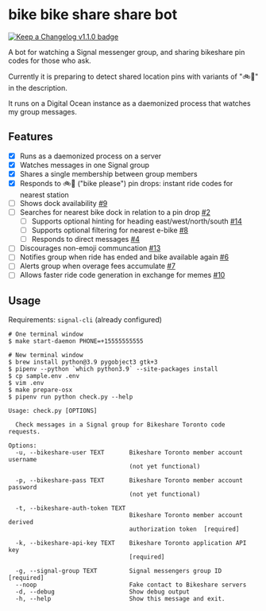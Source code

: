 # bike bike share share bot

[![Keep a Changelog v1.1.0 badge][changelog-badge]][changelog]

A bot for watching a Signal messenger group, and sharing bikeshare pin codes for those who ask.

Currently it is preparing to detect shared location pins with variants of ":bike::pray:" in the description.

It runs on a Digital Ocean instance as a daemonized process that watches my group messages.

## Features

- [x] Runs as a daemonized process on a server
- [x] Watches messages in one Signal group
- [x] Shares a single membership between group members
- [x] Responds to :bike::pray: ("bike please") pin drops: instant ride codes for nearest station
- [ ] Shows dock availability [#9][]
- [ ] Searches for nearest bike dock in relation to a pin drop [#2][]
  - [ ] Supports optional hinting for heading east/west/north/south [#14][]
  - [ ] Supports optional filtering for nearest e-bike [#8][]
  - [ ] Responds to direct messages [#4][]
- [ ] Discourages non-emoji communcation [#13][]
- [ ] Notifies group when ride has ended and bike available again [#6][]
- [ ] Alerts group when overage fees accumulate [#7][]
- [ ] Allows faster ride code generation in exchange for memes [#10][]

<!-- Links -->
   [#9]: https://github.com/patcon/bikebikeshareshare-bot/issues/9
   [#2]: https://github.com/patcon/bikebikeshareshare-bot/issues/2
   [#14]: https://github.com/patcon/bikebikeshareshare-bot/issues/14
   [#8]: https://github.com/patcon/bikebikeshareshare-bot/issues/8
   [#4]: https://github.com/patcon/bikebikeshareshare-bot/issues/4
   [#6]: https://github.com/patcon/bikebikeshareshare-bot/issues/6
   [#7]: https://github.com/patcon/bikebikeshareshare-bot/issues/7
   [#10]: https://github.com/patcon/bikebikeshareshare-bot/issues/10
   [#13]: https://github.com/patcon/bikebikeshareshare-bot/issues/13

## Usage

Requirements: `signal-cli` (already configured)

```
# One terminal window
$ make start-daemon PHONE=+15555555555

# New terminal window
$ brew install python@3.9 pygobject3 gtk+3
$ pipenv --python `which python3.9` --site-packages install
$ cp sample.env .env
$ vim .env
$ make prepare-osx
$ pipenv run python check.py --help

Usage: check.py [OPTIONS]

  Check messages in a Signal group for Bikeshare Toronto code requests.

Options:
  -u, --bikeshare-user TEXT       Bikeshare Toronto member account username
                                  (not yet functional)

  -p, --bikeshare-pass TEXT       Bikeshare Toronto member account password
                                  (not yet functional)

  -t, --bikeshare-auth-token TEXT
                                  Bikeshare Toronto member account derived
                                  authorization token  [required]

  -k, --bikeshare-api-key TEXT    Bikeshare Toronto application API key
                                  [required]

  -g, --signal-group TEXT         Signal messengers group ID  [required]
  --noop                          Fake contact to Bikeshare servers
  -d, --debug                     Show debug output
  -h, --help                      Show this message and exit.
```

<!-- Links -->
   [changelog]: ./CHANGELOG.md
   [changelog-badge]: https://img.shields.io/badge/changelog-Keep%20a%20Changelog%20v1.1.0-%23E05735
